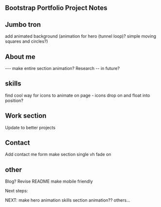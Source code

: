 ## Bootstrap Portfolio Project Notes

Jumbo tron
---------
add animated background
(animation for hero (tunnel loop)? simple moving squares and circles?)

About me 
---------

--- make entire section animation? Research -- in future?

skills
---------

find cool way for icons to animate on page - icons drop on and float into position?

Work section
---------

Update to better projects

Contact
---------
Add contact me form
make section single vh
fade on

other
---------

Blog?
Revise README
make mobile friendly

Next steps:

NEXT:
make hero animation
skills section animation?? 
others...
